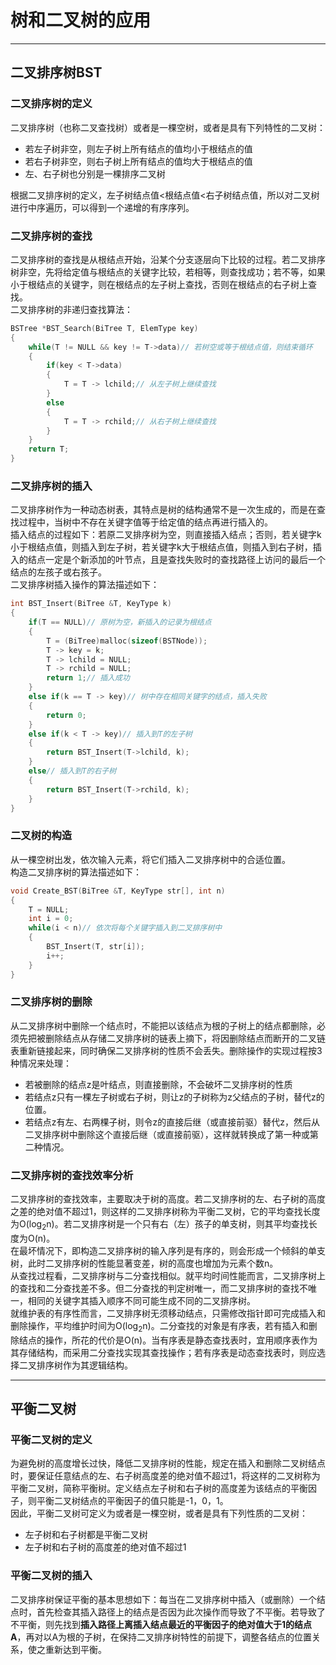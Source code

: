 # 树和二叉树的应用  
---  
## 二叉排序树BST  
### 二叉排序树的定义  
二叉排序树（也称二叉查找树）或者是一棵空树，或者是具有下列特性的二叉树：  
+ 若左子树非空，则左子树上所有结点的值均小于根结点的值  
+ 若右子树非空，则右子树上所有结点的值均大于根结点的值  
+ 左、右子树也分别是一棵排序二叉树  

根据二叉排序树的定义，左子树结点值<根结点值<右子树结点值，所以对二叉树进行中序遍历，可以得到一个递增的有序序列。  
### 二叉排序树的查找  
二叉排序树的查找是从根结点开始，沿某个分支逐层向下比较的过程。若二叉排序树非空，先将给定值与根结点的关键字比较，若相等，则查找成功；若不等，如果小于根结点的关键字，则在根结点的左子树上查找，否则在根结点的右子树上查找。  
二叉排序树的非递归查找算法：  
```C
BSTree *BST_Search(BiTree T, ElemType key)
{
    while(T != NULL && key != T->data)// 若树空或等于根结点值，则结束循环
    {
        if(key < T->data)
        {
            T = T -> lchild;// 从左子树上继续查找
        }
        else
        {
            T = T -> rchild;// 从右子树上继续查找
        }
    }
    return T;
}
```  
### 二叉排序树的插入  
二叉排序树作为一种动态树表，其特点是树的结构通常不是一次生成的，而是在查找过程中，当树中不存在关键字值等于给定值的结点再进行插入的。  
插入结点的过程如下：若原二叉排序树为空，则直接插入结点；否则，若关键字k小于根结点值，则插入到左子树，若关键字k大于根结点值，则插入到右子树，插入的结点一定是个新添加的叶节点，且是查找失败时的查找路径上访问的最后一个结点的左孩子或右孩子。  
二叉排序树插入操作的算法描述如下：  
```C
int BST_Insert(BiTree &T, KeyType k)
{
    if(T == NULL)// 原树为空，新插入的记录为根结点
    {
        T = (BiTree)malloc(sizeof(BSTNode));
        T -> key = k;
        T -> lchild = NULL;
        T -> rchild = NULL;
        return 1;// 插入成功
    }
    else if(k == T -> key)// 树中存在相同关键字的结点，插入失败
    {
        return 0;
    }
    else if(k < T -> key)// 插入到T的左子树
    {
        return BST_Insert(T->lchild, k);
    }
    else// 插入到T的右子树
    {
        return BST_Insert(T->rchild, k);
    }
}
```  
### 二叉树的构造  
从一棵空树出发，依次输入元素，将它们插入二叉排序树中的合适位置。  
构造二叉排序树的算法描述如下：  
```C
void Create_BST(BiTree &T, KeyType str[], int n)
{
    T = NULL;
    int i = 0;
    while(i < n)// 依次将每个关键字插入到二叉排序树中
    {
        BST_Insert(T, str[i]);
        i++;
    }
}
```  
### 二叉排序树的删除  
从二叉排序树中删除一个结点时，不能把以该结点为根的子树上的结点都删除，必须先把被删除结点从存储二叉排序树的链表上摘下，将因删除结点而断开的二叉链表重新链接起来，同时确保二叉排序树的性质不会丢失。删除操作的实现过程按3种情况来处理：  
+ 若被删除的结点z是叶结点，则直接删除，不会破坏二叉排序树的性质  
+ 若结点z只有一棵左子树或右子树，则让z的子树称为z父结点的子树，替代z的位置。  
+ 若结点z有左、右两棵子树，则令z的直接后继（或直接前驱）替代z，然后从二叉排序树中删除这个直接后继（或直接前驱），这样就转换成了第一种或第二种情况。  

### 二叉排序树的查找效率分析  
二叉排序树的查找效率，主要取决于树的高度。若二叉排序树的左、右子树的高度之差的绝对值不超过1，则这样的二叉排序树称为平衡二叉树，它的平均查找长度为O(log<sub>2</sub>n)。若二叉排序树是一个只有右（左）孩子的单支树，则其平均查找长度为O(n)。  
在最坏情况下，即构造二叉排序树的输入序列是有序的，则会形成一个倾斜的单支树，此时二叉排序树的性能显著变差，树的高度也增加为元素个数n。  
从查找过程看，二叉排序树与二分查找相似。就平均时间性能而言，二叉排序树上的查找和二分查找差不多。但二分查找的判定树唯一，而二叉排序树的查找不唯一，相同的关键字其插入顺序不同可能生成不同的二叉排序树。  
就维护表的有序性而言，二叉排序树无须移动结点，只需修改指针即可完成插入和删除操作，平均维护时间为O(log<sub>2</sub>n)。二分查找的对象是有序表，若有插入和删除结点的操作，所花的代价是O(n)。当有序表是静态查找表时，宜用顺序表作为其存储结构，而采用二分查找实现其查找操作；若有序表是动态查找表时，则应选择二叉排序树作为其逻辑结构。  

---  
## 平衡二叉树  
### 平衡二叉树的定义  
为避免树的高度增长过快，降低二叉排序树的性能，规定在插入和删除二叉树结点时，要保证任意结点的左、右子树高度差的绝对值不超过1，将这样的二叉树称为平衡二叉树，简称平衡树。定义结点左子树和右子树的高度差为该结点的平衡因子，则平衡二叉树结点的平衡因子的值只能是-1，0，1。  
因此，平衡二叉树可定义为或者是一棵空树，或者是具有下列性质的二叉树：  
+ 左子树和右子树都是平衡二叉树  
+ 左子树和右子树的高度差的绝对值不超过1  

### 平衡二叉树的插入  
二叉排序树保证平衡的基本思想如下：每当在二叉排序树中插入（或删除）一个结点时，首先检查其插入路径上的结点是否因为此次操作而导致了不平衡。若导致了不平衡，则先找到**插入路径上离插入结点最近的平衡因子的绝对值大于1的结点A**，再对以A为根的子树，在保持二叉排序树特性的前提下，调整各结点的位置关系，使之重新达到平衡。